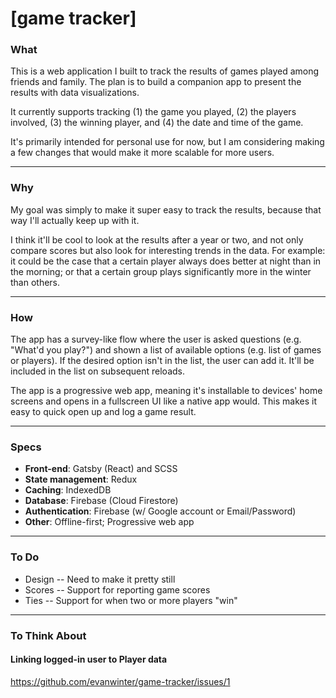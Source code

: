 # [game tracker]

### What

This is a web application I built to track the results of games played among friends and family. The plan is to build a companion app to present the results with data visualizations.

It currently supports tracking (1) the game you played, (2) the players involved, (3) the winning player, and (4) the date and time of the game.

It's primarily intended for personal use for now, but I am considering making a few changes that would make it more scalable for more users.

---

### Why

My goal was simply to make it super easy to track the results, because that way I'll actually keep up with it. 

I think it'll be cool to look at the results after a year or two, and not only compare scores but also look for interesting trends in the data. For example: it could be the case that a certain player always does better at night than in the morning; or that a certain group plays significantly more in the winter than others.

---

### How

The app has a survey-like flow where the user is asked questions (e.g. "What'd you play?") and shown a list of available options (e.g. list of games or players). If the desired option isn't in the list, the user can add it. It'll be included in the list on subsequent reloads.

The app is a progressive web app, meaning it's installable to devices' home screens and opens in a fullscreen UI like a native app would. This makes it easy to quick open up and log a game result.

---

### Specs

* __Front-end__: Gatsby (React) and SCSS
* __State management__: Redux
* __Caching__: IndexedDB
* __Database__: Firebase (Cloud Firestore)
* __Authentication__: Firebase (w/ Google account or Email/Password)
* __Other__: Offline-first; Progressive web app

---

### To Do

* Design -- Need to make it pretty still
* Scores -- Support for reporting game scores
* Ties -- Support for when two or more players "win"

---

### To Think About

#### Linking logged-in user to Player data

https://github.com/evanwinter/game-tracker/issues/1
